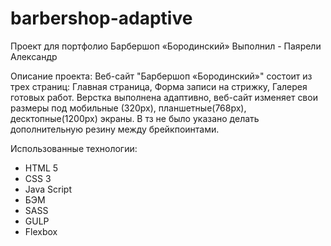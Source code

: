 # barbershop-adaptive
Проект для портфолио Барбершоп «Бородинский»
Выполнил - Паярели Александр

Описание проекта:
Веб-сайт "Барбершоп «Бородинский»" состоит из трех страниц: Главная страница, Форма записи на стрижку, Галерея готовых работ.
Верстка выполнена адаптивно, веб-сайт изменяет свои размеры под мобильные (320px), планшетные(768px), десктопные(1200px) экраны. В тз не было указано делать дополнительную резину между брейкпоинтами.

Использованные технологии:
- HTML 5
- CSS 3
- Java Script
- БЭМ
- SASS
- GULP
- Flexbox
